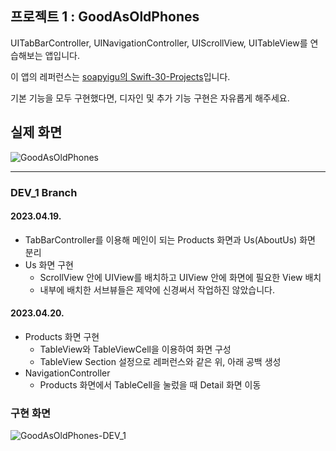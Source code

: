 ## 프로젝트 1 : GoodAsOldPhones

UITabBarController, UINavigationController, UIScrollView, UITableView를 연습해보는 앱입니다.

이 앱의 레퍼런스는 [soapyigu의 Swift-30-Projects](https://github.com/soapyigu/Swift-30-Projects/tree/master/Project%2001%20-%20GoodAsOldPhones)입니다.

기본 기능을 모두 구현했다면, 디자인 및 추가 기능 구현은 자유롭게 해주세요.

## 실제 화면
![GoodAsOldPhones](./GoodAsOldPhones.gif)

---
### DEV_1 Branch
#### 2023.04.19.
- TabBarController를 이용해 메인이 되는 Products 화면과 Us(AboutUs) 화면 분리
- Us 화면 구현
    - ScrollView 안에 UIView를 배치하고 UIView 안에 화면에 필요한 View 배치
    - 내부에 배치한 서브뷰들은 제약에 신경써서 작업하진 않았습니다.

#### 2023.04.20.
- Products 화면 구현
    - TableView와 TableViewCell을 이용하여 화면 구성
    - TableView Section 설정으로 레퍼런스와 같은 위, 아래 공백 생성
- NavigationController
    - Products 화면에서 TableCell을 눌렀을 때 Detail 화면 이동

### 구현 화면
![GoodAsOldPhones-DEV_1](./GoodAsOldPhone-DEV_1.gif)
